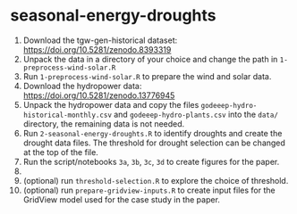 # seasonal-energy-droughts

1. Download the tgw-gen-historical dataset: https://doi.org/10.5281/zenodo.8393319
2. Unpack the data in a directory of your choice and change the path in `1-preprocess-wind-solar.R`
3. Run `1-preprocess-wind-solar.R` to prepare the wind and solar data.
4. Download the hydropower data: https://doi.org/10.5281/zenodo.13776945
5. Unpack the hydropower data and copy the files `godeeep-hydro-historical-monthly.csv` and `godeeep-hydro-plants.csv` into the `data/` directory, the remaining data is not needed. 
6. Run `2-seasonal-energy-droughts.R` to identify droughts and create the drought data files. The threshold for drought selection can be changed at the top of the file. 
7. Run the script/notebooks `3a`, `3b`, `3c`, `3d` to create figures for the paper. 
8. 
8. (optional) run `threshold-selection.R` to explore the choice of threshold.
9. (optional) run `prepare-gridview-inputs.R` to create input files for the GridView model used for the case study in the paper. 